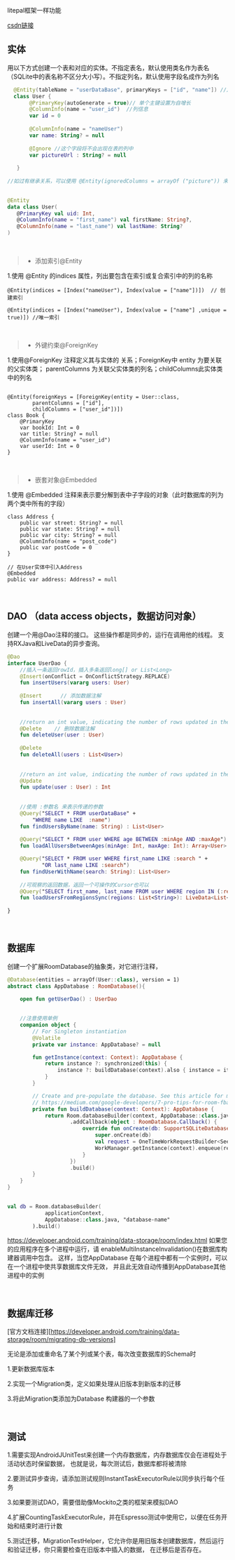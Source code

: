 litepal框架一样功能

[csdn链接](https://blog.csdn.net/Alexwll/article/details/83033460)
## 实体
用以下方式创建一个表和对应的实体。不指定表名，默认使用类名作为表名（SQLite中的表名称不区分大小写）。不指定列名，默认使用字段名成作为列名
 ```kotlin
   @Entity(tableName = "userDataBase", primaryKeys = ["id", "name"]) //定义表格名称
   class User {
        @PrimaryKey(autoGenerate = true)// 单个主键设置为自增长
        @ColumnInfo(name = "user_id")  //列信息
        var id = 0
        
        @ColumnInfo(name = "nameUser")
        var name: String? = null
        
        @Ignore //这个字段将不会出现在表的列中
        var pictureUrl : String? = null 
        
    }
    
//如过有继承关系，可以使用 @Entity(ignoredColumns = arrayOf ("picture")) 来忽略来自父类的属性

    
@Entity
data class User(
    @PrimaryKey val uid: Int,
    @ColumnInfo(name = "first_name") val firstName: String?,
    @ColumnInfo(name = "last_name") val lastName: String?
)

```

&nbsp;
>* 添加索引@Entity

1.使用 @Entity 的indices 属性，列出要包含在索引或复合索引中的列的名称
```
@Entity(indices = [Index("nameUser"), Index(value = ["name"])])  // 创建索引

@Entity(indices = [Index("nameUser"), Index(value = ["name"] ,unique = true)]) //唯一索引
```

&nbsp;
>* 外键约束@ForeignKey

1.使用@ForeignKey 注释定义其与实体的 关系；ForeignKey中 entity 为要关联的父实体类；
parentColumns 为关联父实体类的列名；childColumns此实体类中的列名
```

@Entity(foreignKeys = [ForeignKey(entity = User::class,
        parentColumns = ["id"],
        childColumns = ["user_id"])])
class Book {
    @PrimaryKey
    var bookId: Int = 0
    var title: String? = null
    @ColumnInfo(name = "user_id")
    var userId: Int = 0
}
```

&nbsp;
>* 嵌套对象@Embedded

1.使用 @Embedded 注释来表示要分解到表中子字段的对象（此时数据库的列为两个类中所有的字段）
```
class Address {
    public var street: String? = null
    public var state: String? = null
    public var city: String? = null
    @ColumnInfo(name = "post_code")
    public var postCode = 0
}
 
// 在User实体中引入Address
@Embedded
public var address: Address? = null

```

&nbsp;
&nbsp;
## DAO （data access objects，数据访问对象）
创建一个用@Dao注释的接口。 这些操作都是同步的，运行在调用他的线程。 支持RXJava和LiveData的异步查询。
```kotlin
@Dao                   
interface UserDao {
    //插入一条返回rowId，插入多条返回long[] or List<Long>
    @Insert(onConflict = OnConflictStrategy.REPLACE)
    fun insertUsers(vararg users: User)
    
    @Insert      // 添加数据注解
    fun insertAll(vararg users : User)
    
    
    //return an int value, indicating the number of rows updated in the database.
    @Delete    // 删除数据注解
    fun deleteUser(user : User)
    
    @Delete
    fun deleteAll(users : List<User>)
    
    
    //return an int value, indicating the number of rows updated in the database.
    @Update
    fun update(user : User) : Int
    
    
    //使用 :参数名 来表示传递的参数
    @Query("SELECT * FROM userDataBase" + 
        "WHERE name LIKE  :name")
    fun findUsersByName(name: String) : List<User>
    
    @Query("SELECT * FROM user WHERE age BETWEEN :minAge AND :maxAge")
    fun loadAllUsersBetweenAges(minAge: Int, maxAge: Int): Array<User>

    @Query("SELECT * FROM user WHERE first_name LIKE :search " +
           "OR last_name LIKE :search")
    fun findUserWithName(search: String): List<User>
    
    //可观察的返回数据，返回一个可操作的Cursor也可以
    @Query("SELECT first_name, last_name FROM user WHERE region IN (:regions)")
    fun loadUsersFromRegionsSync(regions: List<String>): LiveData<List<User>>
    
}
```

&nbsp;
&nbsp;
## 数据库
创建一个扩展RoomDatabase的抽象类，对它进行注释，
```kotlin
@Database(entities = arrayOf(User::class), version = 1)
abstract class AppDatabase : RoomDatabase(){

    open fun getUserDao() : UserDao
    
    
    //注意使用单例
    companion object {
        // For Singleton instantiation
        @Volatile 
        private var instance: AppDatabase? = null

        fun getInstance(context: Context): AppDatabase {
            return instance ?: synchronized(this) {
                instance ?: buildDatabase(context).also { instance = it }
            }
        }

        // Create and pre-populate the database. See this article for more details:
        // https://medium.com/google-developers/7-pro-tips-for-room-fbadea4bfbd1#4785
        private fun buildDatabase(context: Context): AppDatabase {
            return Room.databaseBuilder(context, AppDatabase::class.java, DATABASE_NAME)
                    .addCallback(object : RoomDatabase.Callback() {
                        override fun onCreate(db: SupportSQLiteDatabase) {
                            super.onCreate(db)
                            val request = OneTimeWorkRequestBuilder<SeedDatabaseWorker>().build()
                            WorkManager.getInstance(context).enqueue(request)
                        }
                    })
                    .build()
        }
    }
}
    
```


```kotlin
val db = Room.databaseBuilder(
            applicationContext,
            AppDatabase::class.java, "database-name"
        ).build()
```
https://developer.android.com/training/data-storage/room/index.html
如果您的应用程序在多个进程中运行，请 enableMultiInstanceInvalidation()在数据库构建器调用中包含。
这样，当您AppDatabase 在每个进程中都有一个实例时，可以在一个进程中使共享数据库文件无效，
并且此无效自动传播到AppDatabase其他进程中的实例 

&nbsp;&nbsp;
## 数据库迁移
   [官方文档连接][https://developer.android.com/training/data-storage/room/migrating-db-versions]
   
   无论是添加或重命名了某个列或某个表，每次改变数据库的Schema时
   
   1.更新数据库版本
   
   2.实现一个Migration类，定义如果处理从旧版本到新版本的迁移
   
   3.将此Migration类添加为Database 构建器的一个参数
    
&nbsp;&nbsp;
## 测试
 1.需要实现AndroidJUnitTest来创建一个内存数据库，内存数据库仅会在进程处于活动状态时保留数据，
 也就是说，每次测试后，数据库都将被清除
 
 2.要测试异步查询，请添加测试规则InstantTaskExecutorRule以同步执行每个任务
 
 3.如果要测试DAO，需要借助像Mockito之类的框架来模拟DAO
 
 4.扩展CountingTaskExecutorRule，并在Espresso测试中使用它，以便在任务开始和结束时进行计数
 
 5.测试迁移，MigrationTestHelper，它允许你是用旧版本创建数据库，然后运行和验证迁移，你只需要检查在旧版本中插入的数据，
 在迁移后是否存在。
 
 
     


